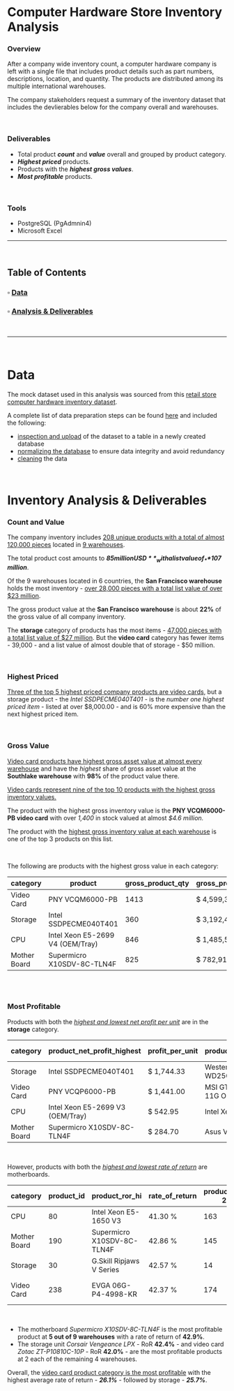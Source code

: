 # Computer Hardware Store Inventory Analysis
### Overview
After a company wide inventory count, a computer hardware company is left with a single file that includes product details such as part numbers, descriptions, location, and quantity.  The products are distributed among its multiple international warehouses.

The company stakeholders request a summary of the inventory dataset that includes the devlierables below for the company overall and warehouses.

<br>

### Deliverables
* Total product ***count*** and ***value*** overall and grouped by product category.
* ***Highest priced*** products.
* Products with the ***highest gross values***.
* ***Most profitable***  products.

<br>


### Tools
*  PostgreSQL (PgAdmnin4)
*  Microsoft Excel

--- 

<br>

## Table of Contents
### ▫️ [Data](https://github.com/sjlloyd07/portfolio_projects/tree/main/hardware_store#data)
### ▫️ [Analysis & Deliverables](https://github.com/sjlloyd07/portfolio_projects/tree/main/hardware_store#inventory-analysis--deliverables)

<br>

---

<br>

# Data 
The mock dataset used in this analysis was sourced from this [retail store computer hardware inventory dataset](https://www.kaggle.com/datasets/ivanchvez/hardwarestore?select=hardwareStore.csv). 

A complete list of data preparation steps can be found [here](hardware_store/data_prep.md) and included the following:
-  [inspection and upload](/hardware_store/data_prep.md#inspection-and-upload) of the dataset to a table in a newly created database
-  [normalizing the database](/hardware_store/data_prep.md#normalization) to ensure data integrity and avoid redundancy
-  [cleaning](/hardware_store/data_prep.md#cleaning) the data

<br>

<!-- perform analysis using sql -->
# Inventory Analysis & Deliverables
### Count and Value
The company inventory includes [208 unique products with a total of almost 120,000 pieces](/hardware_store/analysis.md#%E2%84%B9%EF%B8%8F-company-wide) located in [9 warehouses](/hardware_store/data_prep.md#table-warehouse).

The total product cost amounts to _**$85 million USD**_ with a list value of _**$107 million**_. 

Of the 9 warehouses located in 6 countries, the **San Francisco warehouse** holds the most inventory - [over 28,000 pieces with a total list value of over $23 million](/hardware_store/analysis.md#%E2%84%B9%EF%B8%8F-at-each-warehouse). 

The gross product value at the **San Francisco warehouse** is about **22%** of the gross value of all company inventory.

The **storage** category of products has the most items - [47,000 pieces with a total list value of $27 million](/hardware_store/analysis.md#%E2%84%B9%EF%B8%8F-company-wide-1). But the **video card** category has fewer items - 39,000 - and a list value of almost double that of storage - $50 million. 

<br>

### Highest Priced
[Three of the top 5 highest priced company products are video cards](/hardware_store/analysis.md#highest-priced-company-products), but a storage product - the _Intel SSDPECME040T401_ - is the _number one highest priced item_ - listed at over $8,000.00 - and is 60% more expensive than the next highest priced item.

<br>

### Gross Value
[Video card products have highest gross asset value at almost every warehouse](/hardware_store/analysis.md#%E2%84%B9%EF%B8%8F-at-each-warehouse-1) and have the _highest_ share of gross asset value at the **Southlake warehouse** with **98%** of the product value there.

[Video cards represent nine of the top 10 products with the highest gross inventory values.](/hardware_store/analysis.md#%E2%84%B9%EF%B8%8F-company-wide-top-10) 

The product with the highest gross inventory value is the **PNY VCQM6000-PB video card** with over _1,400_ in stock valued at almost _$4.6 million._ 

The product with the [highest gross inventory value at each warehouse](/hardware_store/analysis.md#%E2%84%B9%EF%B8%8F-at-each-warehouse-2) is one of the top 3 products on this list.

<br>

The following are products with the highest gross value in each category:

| category     | product                          | gross_product_qty | gross_product_value |
|--------------|----------------------------------|-------------------|---------------------|
| Video Card   | PNY VCQM6000-PB                  | 1413              | $   4,599,301       |
| Storage      | Intel SSDPECME040T401            | 360               | $   3,192,476       |
| CPU          | Intel Xeon E5-2699 V4 (OEM/Tray) | 846               | $   1,485,576       |
| Mother Board | Supermicro X10SDV-8C-TLN4F       | 825               | $     782,917       |

<br>
<br>

### Most Profitable
Products with both the [*highest and lowest net profit per unit*](/hardware_store/analysis.md#%E2%84%B9%EF%B8%8F-highest--lowest-product-net-profit-by-category) are in the **storage** category.

| category     | product_net_profit_highest       | profit_per_unit  | product_net_profit_lowest   | profit_per_unit-2 |
|--------------|----------------------------------|------------------|-----------------------------|-------------------|
| Storage      | Intel SSDPECME040T401            | $       1,744.33 | Western Digital WD2500AAJS  | $           1.76  |
| Video Card   | PNY VCQP6000-PB                  | $       1,441.00 | MSI GTX 1080 TI AERO 11G OC | $          82.54  |
| CPU          | Intel Xeon E5-2699 V3 (OEM/Tray) | $         542.95 | Intel Xeon E5-2640 V2       | $          63.76  |
| Mother Board | Supermicro X10SDV-8C-TLN4F       | $         284.70 | Asus VANGUARD B85           | $          28.90  |

<br>

However, products with both the [*highest and lowest rate of return*](/hardware_store/analysis.md#%E2%84%B9%EF%B8%8F-highest--lowest-product-rate-of-return-by-category) are motherboards.


| category     | product_id | product_ror_hi             | rate_of_return | product_id-2 | product_ror_lo              | rate_of_return-2 |
|--------------|------------|----------------------------|----------------|--------------|-----------------------------|------------------|
| CPU          | 80         | Intel Xeon E5-1650 V3      | 41.30 %        | 163          | Intel Xeon E5-2683 V4       | 11.31 %          |
| Mother Board | 190        | Supermicro X10SDV-8C-TLN4F | 42.86 %        | 145          | Asus VANGUARD B85           | 11.20 %          |
| Storage      | 30         | G.Skill Ripjaws V Series   | 42.57 %        | 14           | G.Skill Ripjaws V Series    | 11.26 %          |
| Video Card   | 238        | EVGA 06G-P4-4998-KR        | 42.37 %        | 174          | MSI GTX 1080 TI AERO 11G OC | 11.53 %          |

<br>

* The motherboard _Supermicro X10SDV-8C-TLN4F_ is the most profitable product at **5 out of 9 warehouses** with a rate of return of **42.9%**.
* The storage unit _Corsair Vengeance LPX_ - RoR **42.4%** - and video card _Zotac ZT-P10810C-10P_ - RoR **42.0%** - are the most profitable products at 2 each of the remaining 4 warehouses. 

Overall, the [video card product category is the most profitable](/hardware_store/analysis.md#average-gross-profit-and-rate-of-return-by-category) with the highest average rate of return - **_26.1%_** - followed by storage - **_25.7%_**.
